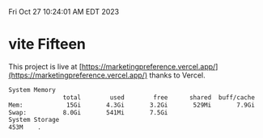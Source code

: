 Fri Oct 27 10:24:01 AM EDT 2023

# vite Fifteen


This project is live at [https://marketingpreference.vercel.app/](https://marketingpreference.vercel.app/) thanks to Vercel.

```bash
System Memory
               total        used        free      shared  buff/cache   available
Mem:            15Gi       4.3Gi       3.2Gi       529Mi       7.9Gi        10Gi
Swap:          8.0Gi       541Mi       7.5Gi
System Storage
453M	.
```
